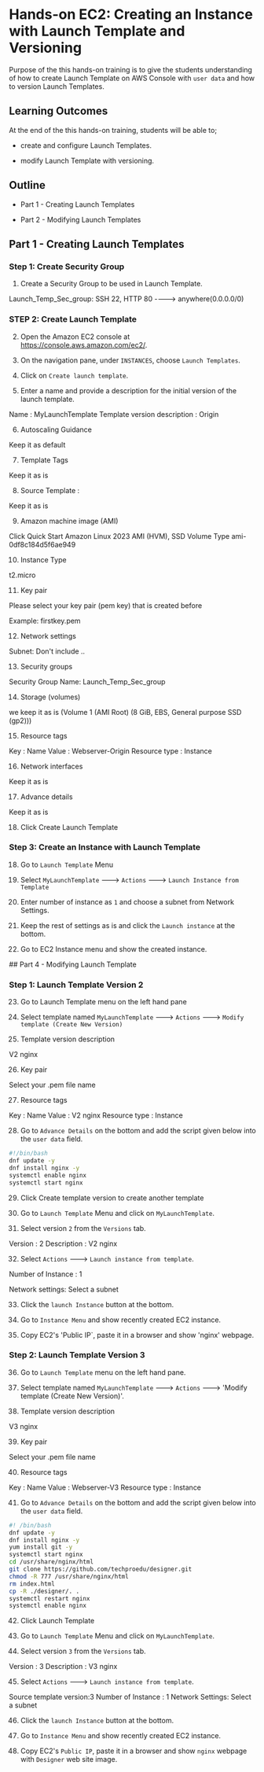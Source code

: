 # Hands-on EC2: Creating an Instance with Launch Template and Versioning

Purpose of the this hands-on training is to give the students understanding of how to create Launch Template on AWS Console with `user data` and how to version Launch Templates.

## Learning Outcomes

At the end of the this hands-on training, students will be able to;

- create and configure Launch Templates.

- modify Launch Template with versioning.

## Outline

- Part 1 - Creating Launch Templates

- Part 2 - Modifying Launch Templates

## Part 1 - Creating Launch Templates

### Step 1: Create Security Group

1. Create a Security Group to be used in Launch Template.


Launch_Temp_Sec_group: SSH 22, HTTP 80 ----> anywhere(0.0.0.0/0)


### STEP 2: Create Launch Template

2. Open the Amazon EC2 console at https://console.aws.amazon.com/ec2/.

3. On the navigation pane, under `INSTANCES`, choose `Launch Templates`.

4. Click on `Create launch template`.

5. Enter a name and provide a description for the initial version of the launch template.


Name                         : MyLaunchTemplate
Template version description : Origin


6. Autoscaling Guidance


Keep it as default


7. Template Tags


Keep it as is


8. Source Template :


Keep it as is


9. Amazon machine image (AMI)

Click Quick Start
Amazon Linux 2023 AMI (HVM), SSD Volume Type
ami-0df8c184d5f6ae949

10. Instance Type


t2.micro


11. Key pair

Please select your key pair (pem key) that is created before

Example: firstkey.pem


12. Network settings

Subnet: Don't include ..


13. Security groups


Security Group Name: Launch_Temp_Sec_group


14. Storage (volumes)


we keep it as is  (Volume 1 (AMI Root) (8 GiB, EBS, General purpose SSD (gp2)))


15. Resource tags


Key             : Name
Value           : Webserver-Origin
Resource type   : Instance


16. Network interfaces


Keep it as is


17. Advance details


Keep it as is

18. Click Create Launch Template


### Step 3: Create an Instance with Launch Template

18. Go to `Launch Template` Menu

19. Select `MyLaunchTemplate` ---> `Actions` ---> `Launch Instance from Template`

20. Enter number of instance as `1` and choose a subnet from Network Settings.

21. Keep the rest of settings as is and click the `Launch instance` at the bottom.

22. Go to EC2 Instance menu and show the created instance.

## Part 4 - Modifying Launch Template

### Step 1: Launch Template Version 2

23. Go to Launch Template menu on the left hand pane

24. Select template named `MyLaunchTemplate` ---> `Actions` ---> `Modify template (Create New Version)`

25. Template version description


V2 nginx


26. Key pair


Select your .pem file name


27. Resource tags


Key             : Name
Value           : V2 nginx
Resource type   : Instance


28. Go to `Advance Details` on the bottom and add the script given below into the `user data` field.

```bash
#!/bin/bash
dnf update -y
dnf install nginx -y
systemctl enable nginx
systemctl start nginx
```

29. Click Create template version to create another template

30. Go to `Launch Template` Menu and click on `MyLaunchTemplate`.

31. Select version `2` from the `Versions` tab.


Version         : 2
Description     : V2 nginx


32. Select `Actions` ---> `Launch instance from template`.


Number of Instance : 1

Network settings: Select a subnet


33. Click the `launch Instance` button at the bottom.

34. Go to `Instance Menu` and show recently created EC2 instance.

35. Copy EC2's 'Public IP`, paste it in a browser and show 'nginx' webpage.

### Step 2: Launch Template Version 3

36. Go to `Launch Template` menu on the left hand pane.

37. Select template named `MyLaunchTemplate` ---> `Actions` ---> 'Modify template (Create New Version)'.

38.  Template version description


V3 nginx


39. Key pair


Select your .pem file name


40. Resource tags


Key             : Name
Value           : Webserver-V3
Resource type   : Instance


41. Go to `Advance Details` on the bottom and add the script given below into the `user data` field.

```bash
#! /bin/bash
dnf update -y
dnf install nginx -y
yum install git -y
systemctl start nginx
cd /usr/share/nginx/html
git clone https://github.com/techproedu/designer.git
chmod -R 777 /usr/share/nginx/html
rm index.html
cp -R ./designer/. .
systemctl restart nginx
systemctl enable nginx
```

42. Click Launch Template

43. Go to `Launch Template` Menu and click on `MyLaunchTemplate`.

44. Select version `3` from the `Versions` tab.


Version         : 3
Description     : V3 nginx


45. Select `Actions` ---> `Launch instance from template`.

Source template version:3
Number of Instance : 1
Network Settings: Select a subnet


46. Click the `launch Instance` button at the bottom.

47. Go to `Instance Menu` and show recently created EC2 instance.

48. Copy EC2's `Public IP`, paste it in a browser and show `nginx` webpage with `Designer` web site image.